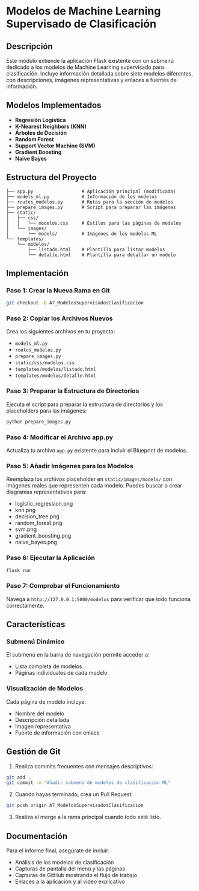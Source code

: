 # Modelos de Machine Learning Supervisado de Clasificación

## Descripción
Este módulo extiende la aplicación Flask existente con un submenú dedicado a los modelos de Machine Learning supervisado para clasificación. Incluye información detallada sobre siete modelos diferentes, con descripciones, imágenes representativas y enlaces a fuentes de información.

## Modelos Implementados
- **Regresión Logística**
- **K-Nearest Neighbors (KNN)**
- **Árboles de Decisión**
- **Random Forest**
- **Support Vector Machine (SVM)**
- **Gradient Boosting**
- **Naive Bayes**

## Estructura del Proyecto
```
├── app.py                  # Aplicación principal (modificada)
├── models_ml.py            # Información de los modelos
├── routes_modelos.py       # Rutas para la sección de modelos
├── prepare_images.py       # Script para preparar las imágenes
├── static/
│   ├── css/
│   │   └── modelos.css     # Estilos para las páginas de modelos
│   └── images/
│       └── models/         # Imágenes de los modelos ML
└── templates/
    └── modelos/
        ├── listado.html    # Plantilla para listar modelos
        └── detalle.html    # Plantilla para detallar un modelo
```

## Implementación

### Paso 1: Crear la Nueva Rama en Git
```bash
git checkout -b A7_ModelosSupervisadosClasificacion
```

### Paso 2: Copiar los Archivos Nuevos
Crea los siguientes archivos en tu proyecto:
- `models_ml.py`
- `routes_modelos.py`
- `prepare_images.py`
- `static/css/modelos.css`
- `templates/modelos/listado.html`
- `templates/modelos/detalle.html`

### Paso 3: Preparar la Estructura de Directorios
Ejecuta el script para preparar la estructura de directorios y los placeholders para las imágenes:

```bash
python prepare_images.py
```

### Paso 4: Modificar el Archivo app.py
Actualiza tu archivo `app.py` existente para incluir el Blueprint de modelos.

### Paso 5: Añadir Imágenes para los Modelos
Reemplaza los archivos placeholder en `static/images/models/` con imágenes reales que representen cada modelo. Puedes buscar o crear diagramas representativos para:
- logistic_regression.png
- knn.png
- decision_tree.png
- random_forest.png
- svm.png
- gradient_boosting.png
- naive_bayes.png

### Paso 6: Ejecutar la Aplicación
```bash
flask run
```

### Paso 7: Comprobar el Funcionamiento
Navega a `http://127.0.0.1:5000/modelos` para verificar que todo funciona correctamente.

## Características

### Submenú Dinámico
El submenú en la barra de navegación permite acceder a:
- Lista completa de modelos
- Páginas individuales de cada modelo

### Visualización de Modelos
Cada página de modelo incluye:
- Nombre del modelo
- Descripción detallada
- Imagen representativa
- Fuente de información con enlace

## Gestión de Git
1. Realiza commits frecuentes con mensajes descriptivos:
```bash
git add .
git commit -m "Añadir submenú de modelos de clasificación ML"
```

2. Cuando hayas terminado, crea un Pull Request:
```bash
git push origin A7_ModelosSupervisadosClasificacion
```

3. Realiza el merge a la rama principal cuando todo esté listo.

## Documentación
Para el informe final, asegúrate de incluir:
- Análisis de los modelos de clasificación
- Capturas de pantalla del menú y las páginas
- Capturas de GitHub mostrando el flujo de trabajo
- Enlaces a la aplicación y al video explicativo